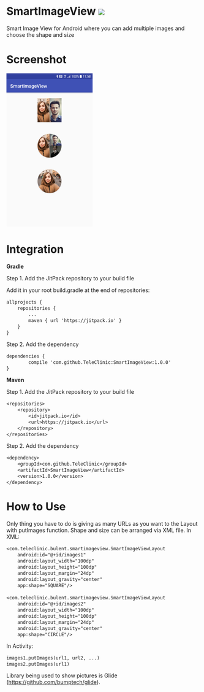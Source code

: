 # SmartImageView [![](https://jitpack.io/v/TeleClinic/SmartImageView.svg)](https://jitpack.io/#TeleClinic/SmartImageView)
Smart Image View for Android where you can add multiple images and choose the shape and size


# Screenshot
<img src="Screenshot_20171229-115827.png" height="400" />

# Integration

<b>Gradle</b>

Step 1. Add the JitPack repository to your build file

Add it in your root build.gradle at the end of repositories:

	allprojects {
		repositories {
			...
			maven { url 'https://jitpack.io' }
		}
	}
Step 2. Add the dependency

	dependencies {
	        compile 'com.github.TeleClinic:SmartImageView:1.0.0'
	}

<b>Maven</b>

Step 1. Add the JitPack repository to your build file
	
	<repositories>
		<repository>
		    <id>jitpack.io</id>
		    <url>https://jitpack.io</url>
		</repository>
	</repositories>
	
Step 2. Add the dependency

	<dependency>
	    <groupId>com.github.TeleClinic</groupId>
	    <artifactId>SmartImageView</artifactId>
	    <version>1.0.0</version>
	</dependency>
	
# How to Use

Only thing you have to do is giving as many URLs as you want to the Layout with putImages function. Shape and size can be arranged via XML file. 
In XML:

    <com.teleclinic.bulent.smartimageview.SmartImageViewLayout
        android:id="@+id/images1"
        android:layout_width="100dp"
        android:layout_height="100dp"
        android:layout_margin="24dp"
        android:layout_gravity="center"
        app:shape="SQUARE"/>

    <com.teleclinic.bulent.smartimageview.SmartImageViewLayout
        android:id="@+id/images2"
        android:layout_width="100dp"
        android:layout_height="100dp"
        android:layout_margin="24dp"
        android:layout_gravity="center"
        app:shape="CIRCLE"/>
	
In Activity:

	images1.putImages(url1, url2, ...)
	images2.putImages(url1)
	
Library being used to show pictures is Glide (https://github.com/bumptech/glide).
